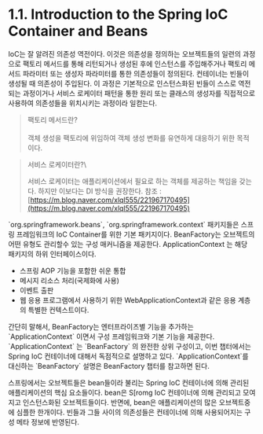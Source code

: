 # 1.1. Introduction to the Spring IoC Container and Beans

IoC는 잘 알려진 의존성 역전이다. 이것은 의존성을 정의하는 오브젝트들의 일련의 과정으로 팩토리 메서드를 통해 리턴되거나 생성된 후에 인스턴스를 주입해주거나 팩토리 메서드 파라미터 또는 생성자 파라미터를 통한 의존성들이 정의된다. 컨테이너는 빈들이 생성될 때 의존성이 주입된다. 이 과정은 기본적으로 인스턴스화된 빈들이 스스로 역전되는 과정이거나 서비스 로케이터 패턴을 통한 원리 또는 클래스의 생성자를 직접적으로 사용하여 의존성들을 위치시키는 과정이라 일컫는다.



> 팩토리 메서드란?\
> \
> 객체 생성을 팩토리에 위임하여 객체 생성 변화를 유연하게 대응하기 위한 목적이다.



> 서비스 로케이터란?\
>
>
> 서비스 로케이터는 애플리케이션에서 필요로 하는 객체를 제공하는 책임을 갖는다. 하지만 이보다는 DI 방식을 권장한다. 참조 :[https://m.blog.naver.com/xlql555/221967170495](https://m.blog.naver.com/xlql555/221967170495)



\`org.springframework.beans\`, \`org.springframework.context\` 패키지들은 스프링 프레임워크의 IoC Container를 위한 기본 패키지이다. BeanFactory는 오브젝트의 어떤 유형도 관리할수 있는 구성 매커니즘을 제공한다. ApplicationContext 는 해당 패키지의 하위 인터페이스이다.

* 스프링 AOP 기능을 포함한 쉬운 통합
* 메시지 리소스 처리(국제화에 사용)
* 이벤트 출판
* 웹 응용 프로그램에서 사용하기 위한 WebApplicationContext과 같은 응용 계층의 특별한 컨텍스트이다.

간단히 말해서, BeanFactory는 엔터프라이즈별 기능을 추가하는 \`ApplicationContext\` 이면서 구성 프레임워크와 기본 기능을 제공한다. \`ApplicationContext\` 는 \`BeanFactory\` 의 완전한 상위 구성이고, 이번 챕터에서는 Spring IoC 컨테이너에 대해서 독점적으로 설명하고 있다. \`ApplicationContext\`를 대신하는 \`BeanFactory\` 설명은 BeanFactory 챕터를 참고하면 된다.

스프링에서는 오브젝트들은 bean들이라 불리는 Spring IoC 컨테이너에 의해 관리된 애플리케이션의 핵심 요소들이다. bean은 S\[romg IoC 컨테이너에 의해 관리되고 모여지고 인스턴스화된 오브젝트들이다. 반면에, bean은 애플리케이션의 많은 오브젝트중에 심플한 한개이다. 빈들과 그들 사이의 의존성들은 컨테이너에 의해 사용되어지는 구성 메타 정보에 반영된다.
